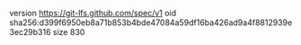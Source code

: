 version https://git-lfs.github.com/spec/v1
oid sha256:d399f6950eb8a71b853b4bde47084a59df16ba426ad9a4f8812939e3ec29b316
size 830

